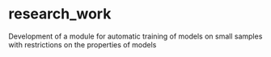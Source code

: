 # research_work
Development of a module for automatic training of models on small samples with restrictions on the properties of models
